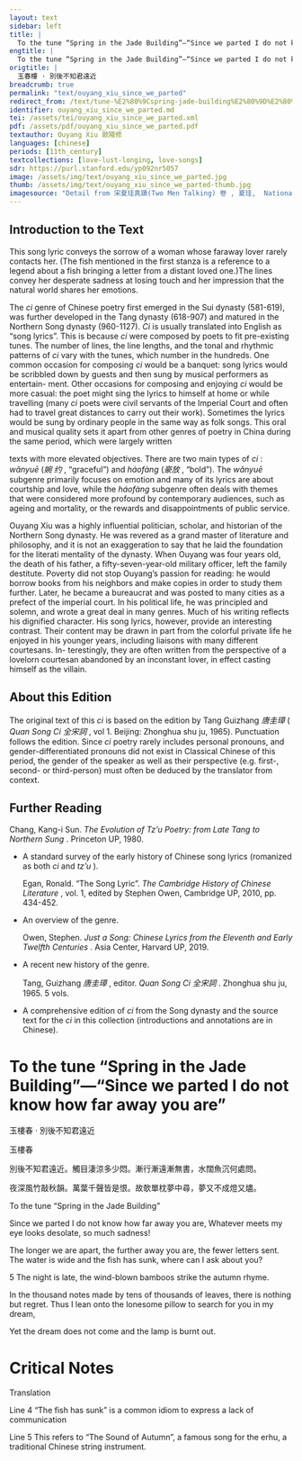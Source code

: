 ```yaml
---
layout: text
sidebar: left
title: |
  To the tune “Spring in the Jade Building”—“Since we parted I do not know how far away you are” | 玉春樓 · 別後不知君遠近
engtitle: |
  To the tune “Spring in the Jade Building”—“Since we parted I do not know how far away you are”
origtitle: |
  玉春樓 · 別後不知君遠近
breadcrumb: true
permalink: "text/ouyang_xiu_since_we_parted"
redirect_from: /text/tune-%E2%80%9Cspring-jade-building%E2%80%9D%E2%80%94%E2%80%9C-we-parted-i-do-not-know-how-far-away-you-are%E2%80%9D
identifier: ouyang_xiu_since_we_parted.md
tei: /assets/tei/ouyang_xiu_since_we_parted.xml
pdf: /assets/pdf/ouyang_xiu_since_we_parted.pdf
textauthor: Ouyang Xiu 歐陽修
languages: [chinese]
periods: [11th_century]
textcollections: [love-lust-longing, love-songs]
sdr: https://purl.stanford.edu/yp092nr5057
image: /assets/img/text/ouyang_xiu_since_we_parted.jpg
thumb: /assets/img/text/ouyang_xiu_since_we_parted-thumb.jpg
imagesource: "Detail from 宋夏珪真蹟(Two Men Talking) 卷 , 夏珪,  National Palace Museum, Accession Number: K2A000996N000000000PAA [Public Domain]"
---
```

<h2>Introduction to the Text</h2>
<p>This song lyric conveys the sorrow of a woman whose faraway lover rarely contacts her. (The fish mentioned in the first stanza is a reference to a legend about a fish bringing a letter from a distant loved one.)The lines convey her desperate sadness at losing touch and her impression that the natural world shares her emotions.</p>

<p>The <i> ci </i> genre of Chinese poetry first emerged in the Sui dynasty (581-619), was further developed in the Tang dynasty (618-907) and matured in the Northern Song dynasty (960-1127). <i> Ci </i> is usually translated into English as “song lyrics”. This is because <i> ci </i> were composed by poets to fit pre-existing tunes. The number of lines, the line lengths, and the tonal and rhythmic patterns of <i> ci </i> vary with the tunes, which number in the hundreds. One common occasion for composing <i> ci </i> would be a banquet: song lyrics would be scribbled down by guests and then sung by musical performers as entertain- ment. Other occasions for composing and enjoying <i> ci </i> would be more casual: the poet might sing the lyrics to himself at home or while travelling (many <i> ci </i> poets were civil servants of the Imperial Court and often had to travel great distances to carry out their work). Sometimes the lyrics would be sung by ordinary people in the same way as folk songs. This oral and musical quality sets it apart from other genres of poetry in China during the same period, which were largely written</p>
<p>texts with more elevated objectives. There are two main types of <i> ci</i> : <i> wǎnyuē </i> (<em>婉 约</em> , “graceful”) and <i> háofàng </i> (<em>豪放</em> , “bold”). The <i> wǎnyuē </i> subgenre primarily focuses on emotion and many of its lyrics are about courtship and love, while the <i> háofàng </i> subgenre often deals with themes that were considered more profound by contemporary audiences, such as ageing and mortality, or the rewards and disappointments of public service.</p>

<p>Ouyang Xiu was a highly influential politician, scholar, and historian of the Northern Song dynasty. He was revered as a grand master of literature and philosophy, and it is not an exaggeration to say that he laid the foundation for the literati mentality of the dynasty. When Ouyang was four years old, the death of his father, a fifty-seven-year-old military officer, left the family destitute. Poverty did not stop Ouyang’s passion for reading: he would borrow books from his neighbors and make copies in order to study them further. Later, he became a bureaucrat and was posted to many cities as a prefect of the imperial court. In his political life, he was principled and solemn, and wrote a great deal in many genres. Much of his writing reflects his dignified character. His song lyrics, however, provide an interesting contrast. Their content may be drawn in part from the colorful private life he enjoyed in his younger years, including liaisons with many different courtesans. In- terestingly, they are often written from the perspective of a lovelorn courtesan abandoned by an inconstant lover, in effect casting himself as the villain.</p>

<h2>About this Edition</h2>
<p>The original text of this <i> ci </i> is based on the edition by Tang Guizhang <em>唐圭璋</em> (<i> Quan Song Ci </i> <em>全宋詞</em> , vol 1. Beijing: Zhonghua shu ju, 1965). Punctuation follows the edition. Since <i> ci </i> poetry rarely includes personal pronouns, and gender-differentiated pronouns did not exist in Classical Chinese of this period, the gender of the speaker as well as their perspective (e.g. first-, second- or third-person) must often be deduced by the translator from context.</p>

<h2>Further Reading</h2>
<p>Chang, Kang-i Sun. <i> The Evolution of Tz’u Poetry: from Late Tang to Northern Sung</i> . Princeton UP, 1980.</p>
<ul id="l1">
<li>
<p>A standard survey of the early history of Chinese song lyrics (romanized as both <em>ci</em> and <em>tz’u</em> ).</p>
<p>Egan, Ronald. “The Song Lyric”. <i> The Cambridge History of Chinese Literature</i> , vol. 1, edited by Stephen Owen, Cambridge UP, 2010, pp. 434-452.</p>
</li>
<li>
<p>An overview of the genre.</p>
<p>Owen, Stephen. <i> Just a Song: Chinese Lyrics from the Eleventh and Early Twelfth Centuries</i> . Asia Center, Harvard UP, 2019.</p>
</li>
<li>
<p>A recent new history of the genre.</p>
<p>Tang, Guizhang <em>唐圭璋</em> , editor. <i> Quan Song Ci </i> <em>全宋詞</em> . Zhonghua shu ju, 1965. 5 vols.</p>
</li>
<li>
<p>A comprehensive edition of <em>ci</em> from the Song dynasty and the source text for the <em>ci</em> in this collection (introductions and annotations are in Chinese).</p>
</li>
</ul>
<h1>To the tune “Spring in the Jade Building”—“Since we parted I do not know how far away you are”</h1>
<p>玉樓春 · 別後不知君遠近</p>

<p>玉樓春</p>

<p>別後不知君遠近。觸目淒涼多少悶。漸行漸遠漸無書，水闊魚沉何處問。</p>

<p>夜深風竹敲秋韻。萬葉千聲皆是恨。故欹單枕夢中尋，夢又不成燈又燼。</p>
<p>To the tune “Spring in the Jade Building”</p>

<p>Since we parted I do not know how far away you are, Whatever meets my eye looks desolate, so much sadness!</p>
<p>The longer we are apart, the further away you are, the fewer letters sent. The water is wide and the fish has sunk, where can I ask about you?</p>

<p>5 The night is late, the wind-blown bamboos strike the autumn rhyme.</p>
<p>In the thousand notes made by tens of thousands of leaves, there is nothing but regret. Thus I lean onto the lonesome pillow to search for you in my dream,</p>
<p>Yet the dream does not come and the lamp is burnt out.</p>

<h1>Critical Notes</h1>

<p>Translation</p>
<p>Line 4 “The fish has sunk” is a common idiom to express a lack of communication</p>
<p>Line 5 This refers to “The Sound of Autumn”, a famous song for the erhu, a traditional Chinese string instrument.</p>
